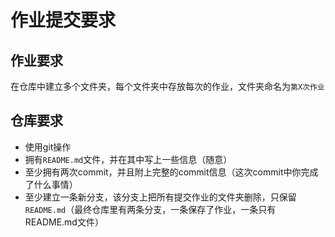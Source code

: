# 作业提交要求

## 作业要求

在仓库中建立多个文件夹，每个文件夹中存放每次的作业，文件夹命名为`第X次作业`

## 仓库要求

- 使用git操作
- 拥有`README.md`文件，并在其中写上一些信息（随意）
- 至少拥有两次commit，并且附上完整的commit信息（这次commit中你完成了什么事情）
- 至少建立一条新分支，该分支上把所有提交作业的文件夹删除，只保留`README.md`（最终仓库里有两条分支，一条保存了作业，一条只有README.md文件）